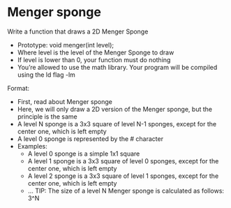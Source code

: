 # Menger sponge


Write a function that draws a 2D Menger Sponge

  * Prototype: void menger(int level);
  * Where level is the level of the Menger Sponge to draw
  * If level is lower than 0, your function must do nothing
  * You’re allowed to use the math library. Your program will be compiled using the ld flag -lm
  
Format:

  * First, read about Menger sponge
  * Here, we will only draw a 2D version of the Menger sponge, but the principle is the same
  * A level N sponge is a 3x3 square of level N-1 sponges, except for the center one, which is left empty
  * A level 0 sponge is represented by the # character
  * Examples:
      * A level 0 sponge is a simple 1x1 square
      * A level 1 sponge is a 3x3 square of level 0 sponges, except for the center one, which is left empty
      * A level 2 sponge is a 3x3 square of level 1 sponges, except for the center one, which is left empty
      * …
TIP: The size of a level N Menger sponge is calculated as follows: 3^N